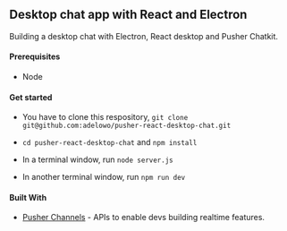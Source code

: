 ## Desktop chat app with React and Electron

Building a desktop chat with Electron, React desktop and Pusher Chatkit.

#### Prerequisites

- Node

#### Get started

- You have to clone this respository, `git clone
  git@github.com:adelowo/pusher-react-desktop-chat.git`

- `cd pusher-react-desktop-chat` and `npm install`
- In a terminal window, run `node server.js`
- In another terminal window, run `npm run dev`

#### Built With

- [Pusher Channels](https://pusher.com/chatkit) - APIs to enable devs building realtime features.

